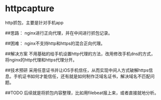 # httpcapture
http抓包，主要是针对手机app

##思路：
nginx进行正向代理，并在中间进行抓包记录。

##困难：
nginx不支持http和https的混合正向代理。

##解决方案
不用基础的给手机设置http代理的方法，改用修改手机dns的方式，将nginx的http代理和https代理分开。

##技术预研
采用任意证书并让iOS手机信任，从而实现中间人方式破解https信息。手机证书如何才能信任，还有就是如何制作泛域名证书，解决域名不匹配问题。

##TODO
后续就是将抓包内容整理，比如用filebeat报上来，或者直接就地分析。